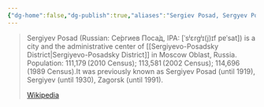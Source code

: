 ```yaml
---
{"dg-home":false,"dg-publish":true,"aliases":"Sergiev Posad, Sergyev Posad, Се́ргиев Поса́д, Sergiyev-Posad, Sergiyev Posad, Sergiyev Posad, Sergiyev, Zagorsk, Zagorsky","locations":null,"tag":null,"date":null,"location":[56.3153529,38.1358208],"title":"Sergiyev Posad, Sergiyevo-Posadsky District, Moscow Oblast, Central Federal District, 141300, Russia","permalink":"/maps/sergiyev-posad-sergiyevo-posadsky-district-moscow-oblast-central-federal-district-141300-russia/","dgHomeLink":true,"dgPassFrontmatter":true}
---
```


> Sergiyev Posad (Russian: Се́ргиев Поса́д, IPA: [ˈsʲɛrgʲɪ(j)ɪf pɐˈsat]) is a city and the administrative center of [[Sergiyevo-Posadsky District|Sergiyevo-Posadsky District]] in Moscow Oblast, Russia. Population: 111,179 (2010 Census); 113,581 (2002 Census); 114,696 (1989 Census).It was previously known as Sergiyev Posad (until 1919), Sergiyev (until 1930), Zagorsk (until 1991).
>
> [Wikipedia](https://en.wikipedia.org/wiki/Sergiyev%20Posad)

